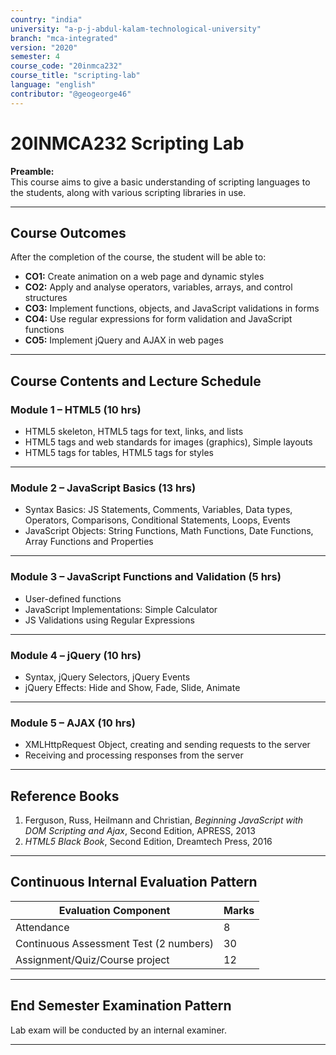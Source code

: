 ```yaml
---
country: "india"
university: "a-p-j-abdul-kalam-technological-university"
branch: "mca-integrated"
version: "2020"
semester: 4
course_code: "20inmca232"
course_title: "scripting-lab"
language: "english"
contributor: "@geogeorge46"
---
```


# 20INMCA232 Scripting Lab

**Preamble:**  
This course aims to give a basic understanding of scripting languages to the students, along with various scripting libraries in use.

---

## Course Outcomes
After the completion of the course, the student will be able to:

- **CO1:** Create animation on a web page and dynamic styles  
- **CO2:** Apply and analyse operators, variables, arrays, and control structures  
- **CO3:** Implement functions, objects, and JavaScript validations in forms  
- **CO4:** Use regular expressions for form validation and JavaScript functions  
- **CO5:** Implement jQuery and AJAX in web pages  

---

## Course Contents and Lecture Schedule

### Module 1 – HTML5 (10 hrs)
- HTML5 skeleton, HTML5 tags for text, links, and lists  
- HTML5 tags and web standards for images (graphics), Simple layouts  
- HTML5 tags for tables, HTML5 tags for styles  

---

### Module 2 – JavaScript Basics (13 hrs)
- Syntax Basics: JS Statements, Comments, Variables, Data types, Operators, Comparisons, Conditional Statements, Loops, Events  
- JavaScript Objects: String Functions, Math Functions, Date Functions, Array Functions and Properties  

---

### Module 3 – JavaScript Functions and Validation (5 hrs)
- User-defined functions  
- JavaScript Implementations: Simple Calculator  
- JS Validations using Regular Expressions  

---

### Module 4 – jQuery (10 hrs)
- Syntax, jQuery Selectors, jQuery Events  
- jQuery Effects: Hide and Show, Fade, Slide, Animate  

---

### Module 5 – AJAX (10 hrs)
- XMLHttpRequest Object, creating and sending requests to the server  
- Receiving and processing responses from the server  

---

## Reference Books
1. Ferguson, Russ, Heilmann and Christian, *Beginning JavaScript with DOM Scripting and Ajax*, Second Edition, APRESS, 2013  
2. *HTML5 Black Book*, Second Edition, Dreamtech Press, 2016  

---

## Continuous Internal Evaluation Pattern
| Evaluation Component | Marks |
|----------------------|-------|
| Attendance | 8 |
| Continuous Assessment Test (2 numbers) | 30 |
| Assignment/Quiz/Course project | 12 |

---

## End Semester Examination Pattern
Lab exam will be conducted by an internal examiner.

---
